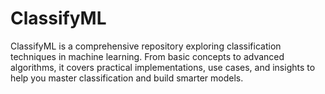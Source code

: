 # ClassifyML
ClassifyML is a comprehensive repository exploring classification techniques in machine learning. From basic concepts to advanced algorithms, it covers practical implementations, use cases, and insights to help you master classification and build smarter models.
